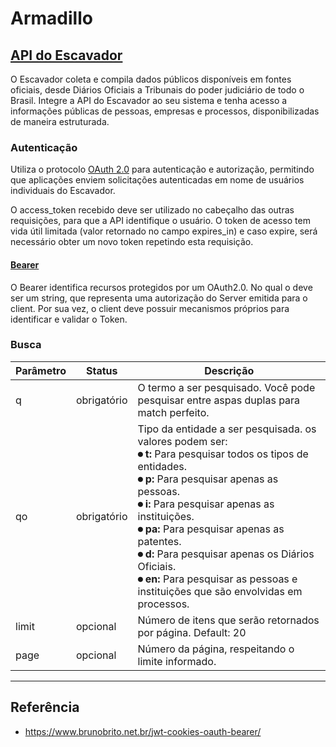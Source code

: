 # Armadillo

## [API do Escavador](https://api.escavador.com/docs/#api-do-escavador)

O Escavador coleta e compila dados públicos disponíveis em fontes oficiais, desde Diários Oficiais a Tribunais do poder judiciário de todo o Brasil. 
Integre a API do Escavador ao seu sistema e tenha acesso a informações públicas de pessoas, empresas e processos, disponibilizadas de maneira estruturada.

### Autenticação

Utiliza o protocolo [OAuth 2.0](https://tools.ietf.org/html/rfc6749) para autenticação e autorização, permitindo que aplicações enviem solicitações autenticadas em nome de usuários individuais do Escavador.

O access_token recebido deve ser utilizado no cabeçalho das outras requisições, para que a API identifique o usuário. 
O token de acesso tem vida útil limitada (valor retornado no campo expires_in) e caso expire, será necessário obter um novo token repetindo esta requisição.

#### [Bearer](https://tools.ietf.org/html/rfc6750) 

O Bearer identifica recursos protegidos por um OAuth2.0.
No qual o <token> deve ser um string, que representa uma autorização do Server emitida para o client. 
Por sua vez, o client deve possuir mecanismos próprios para identificar e validar o Token.

### Busca

| Parâmetro | Status | Descrição |
|---|---|---|
| q | obrigatório | O termo a ser pesquisado. Você pode pesquisar entre aspas duplas para match perfeito.|
| qo | obrigatório | Tipo da entidade a ser pesquisada. os valores podem ser: <br> **⏺ t:** Para pesquisar todos os tipos de entidades. <br> **⏺ p:** Para pesquisar apenas as pessoas. <br> **⏺ i:** Para pesquisar apenas as instituições. <br> **⏺ pa:** Para pesquisar apenas as patentes. <br> **⏺ d:** Para pesquisar apenas os Diários Oficiais. <br> **⏺ en:** Para pesquisar as pessoas e instituições que são envolvidas em processos. |
| limit | opcional | Número de itens que serão retornados por página. Default: 20                                                                                                                                                                                                                                                                                               |
| page | opcional | Número da página, respeitando o limite informado. |


---

## Referência
* https://www.brunobrito.net.br/jwt-cookies-oauth-bearer/